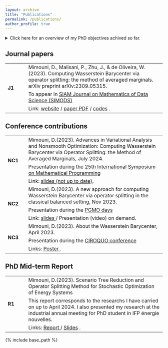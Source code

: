 ```yaml
---
layout: archive
title: "Publications"
permalink: /publications/
author_profile: true
---
```


<!-- You can also find my articles on <a href="https://scholar.google.com/citations?user=WUwMZtIAAAAJ&hl=fr">my Google Scholar profile</a>. -->

<details>
<summary>Click here for an overview of my PhD objectives achived so far.</summary>
<hr style="height: 3px; background-color: black;">

Managing uncertainties in multistage stochastic optimization poses a substantial challenge, necessitating a  a complex trade-off between, on the one hand, the representation of the uncertainties (i.e. the number of scenarios) and, on the other hand, the computational tractability. Scenario reduction methods, pioneered in 2003 by Dupavcova et al., offer a promising outlooks for achieving a satisfactory trade-off. However, the choice of distance metric for reducing scenario trees significantly influences solution quality. While clustering techniques have been prevalent, recent research has turned to Wasserstein-based methods to minimize transport distance between probabilty measures. <br><br>

My work presents a comprehensive investigation of the use of Wasserstein distance for scenario tree reduction in the context of multistage stochastic optimization. The Wasserstein barycenter (WB) serves as a tool for summarizing sets of probabilities, it appears in a number of disciplines, including applied probability, clustering and image processing. Numerically efficient methods to computing the WB rely on entropic regularization functions, resulting in approximate solutions due to limitations in solver capabilities. In contrast, this research introduces an exact approach based on the Douglas-Rachford splitting method directly applied to the WB linear optimization problem. The proposed solving algorithm achieves a trade-off between the numerical efficiency of regularization-based methods and the precision of exact LP solvers.<br><br>

 Kovacevic and Pichler develop a reduction algorithm based on nested Wasserstein distance. This algorithm consists of computing a significant amount of Wasserstein barycenters. The second contribution of this work is to implement dedicated WB computation algorithms, including the Iterative Bregmann Projection method (IBP), Sinkhorn distance, and the newly introduced Method of Averaged Marginals (MAM) in the algorithm proposed in their work, Kovacevic and Pichler, to accelerate its performances.<br><br>

By proposing efficient algorithms for computing Wasserstein barycenters and reducing scenario trees, we address critical challenges in managing uncertainties in multistage stochastic optimization. Looking ahead, future research directions include further exploration of the interplay between optimization algorithms and stochastic processes to refine scenario tree reduction methodologies and enhance the applicability of Wasserstein-based methods in complex optimization problems. 

<hr style="height: 3px; background-color: black;">
</details>

## Journal papers

<table>
  <tr>
    <td rowspan="3" style="width: 50px;"><b>J1</b></td>
    <td>Mimouni, D., Malisani, P., Zhu, J., & de Oliveira, W. (2023). Computing Wasserstein Barycenter via operator splitting: the method of averaged marginals. arXiv preprint arXiv:2309.05315. </td>
  </tr>
  <tr>
    <td>To appear in <a href="https://www.siam.org/publications/journals/siam-journal-on-mathematics-of-data-science-simods">SIAM Journal on Mathematics of Data Science (SIMODS)</a> </td>
  </tr>
  <tr>
    <td>Link: <a href="https://www.researchgate.net/publication/373838665_Computing_Wasserstein_Barycenter_via_operator_splitting_the_method_of_averaged_marginals">website</a> / <a href="/files/Computing_Wasserstein_Barycenters_via_operator_splitting.pdf">paper PDF</a> / <a href="https://ifpen-gitlab.appcollaboratif.fr/detocs/mam_wb">codes</a> .</td>
  </tr>
</table>


## Conference contributions

<table>
  <tr>
    <td rowspan="3" style="width: 50px;"><b>NC1</b></td>
    <td>Mimouni, D.(2023). Advances in Variational Analysis and Nonsmooth Optimization: Computing Wasserstein Barycenter via Operator Splitting: the Method of Averaged Marginals, July 2024.</td>
  </tr>
  <tr>
    <td>Presentation during the <a href="https://ismp2024.gerad.ca/">25th International Symposium on Mathematical Programming</a> </td>
  </tr>
  <tr>
    <td>Link: <a href="/files/ISMP.pdf">slides (not up to date)</a>.</td>
  </tr>

  <tr>
    <td rowspan="3" style="width: 50px;"><b>NC2</b></td>
    <td>Mimouni, D.(2023). A new approach for computing Wasserstein Barycenter via operator splitting in the classical balanced setting, Nov 2023.</td>
  </tr>
  <tr>
    <td>Presentation during the <a href="https://smf.emath.fr/evenements-smf/pgmo-days-2023">PGMO days</a> </td>
  </tr>
  <tr>
    <td>Link: <a href="/files/PGMOdays.pdf"> slides </a> /  Presentation (video) on demand.</td>
  </tr>

  <tr>
    <td rowspan="3" style="width: 50px;"><b>NC3</b></td>
    <td>Mimouni, D.(2023). About the Wasserstein Barycenter, April 2023.</td>
  </tr>
  <tr>
    <td>Presentation during the <a href="https://smf.emath.fr/evenements-smf/pgmo-days-2023">CIROQUO conference</a> </td>
  </tr>
  <tr>
    <td>Links: <a href="/files/CIROQUO_Wasserstein.pdf"> Poster </a>.</td>
  </tr>
</table>

## PhD Mid-term Report
<table>
  <tr>
    <td rowspan="3" style="width: 50px;"><b>R1</b></td>
    <td>Mimouni, D.(2023). Scenario Tree Reduction and Operator Splitting Method for Stochastic Optimization of Energy Systems</td>
  </tr>
  <tr>
    <td>This report corresponds to the researchs I have carried on up to April 2024. I also presented my research at the industrial annual meeting for PhD student in IFP énergie nouvelles. </td>
  </tr>
  <tr>
    <td>Links: <a href="/files/MIMOUNI_Daniel_R11.pdf">Report </a> / <a href="/files/mid-phd_Mimouni_Daniel_R11.pdf">Slides</a> .</td>
  </tr>
</table>

<!-- ## Journal papers

<table>
  <tr>
    <td rowspan="3" style="width: 50px;"><b>J1</b></td>
    <td>S. W. Combettes, P. Boniol, A. Mazarguil, D. Wang, D. Vaquero-Ramos, M. Chauveau, L. Oudre, N. Vayatis, P.-P. Vidal, A. Roren, and M.-M. Lefèvre-Colau. "Arm-CODA: A Data Set of Upper-limb Human Movement During Routine Examination." <i>Image Processing On Line (IPOL)</i>, 14:1-13, 2024.</td>
  </tr>
  <tr>
    <td>Data set name: Arm-CODA.</td>
  </tr>
  <tr>
    <td>Links: <a href="https://www.ipol.im/pub/art/2024/494/">website</a> / <a href="https://www.ipol.im/pub/art/2024/494/article.pdf">paper PDF</a> / <a href="https://ipolcore.ipol.im/demo/clientApp/demo.html?id=494">demo</a>.</td>
  </tr>
</table>


## International conference papers

<table>
  <tr>
    <td rowspan="3" style="width: 50px;"><b>IC3</b></td>
    <td>S. W. Combettes, C. Truong, and L. Oudre. "Symbolic representation for time series." To appear in <i>Proceedings of the European Signal Processing Conference (EUSIPCO)</i>, Lyon, France, 2024.</td>
  </tr>
  <tr>
    <td>Method name: ASTRIDE.</td>
  </tr>
  <tr>
    <td>Links: <a href="http://www.laurentoudre.fr/publis/EUSIPCO2024symb.pdf">paper PDF</a> / <a href="https://eusipcolyon.sciencesconf.org/">EUSIPCO 2024</a>.</td>
  </tr>

  <tr>
    <td rowspan="3" style="width: 50px;"><b>IC2</b></td>
    <td>S. W. Combettes, P. Boniol, C. Truong, and L. Oudre. "d_{symb} playground: an interactive tool to explore large multivariate time series datasets." In <i>Proceedings of the International Conference on Data Engineering (ICDE)</i>, Utrecht, Netherlands, 2024.</td>
  </tr>
  <tr>
    <td>Method name: $d_{symb}$ playground.</td>
  </tr>
  <tr>
    <td>Links: <a href="https://icde2024.github.io/demos.html">website</a> / <a href="http://www.laurentoudre.fr/publis/dsymb_demo.pdf">paper PDF</a> / <a href="/files/2024_05_15_dsymb_playground_poster.pdf">poster PDF</a> / <a href="https://github.com/boniolp/dsymb-playground">GitHub</a> / <a href="https://dsymb-playground.streamlit.app/">Streamlit app</a> / <a href="https://youtu.be/4verma-Aqo8">4 min YouTube video</a> / <a href="https://icde2024.github.io/">ICDE 2024</a>.</td>
  </tr>

  <tr>
    <td rowspan="3" style="width: 50px;"><b>IC1</b></td>
    <td>S. W. Combettes, C. Truong, and L. Oudre. "An Interpretable Distance Measure for Multivariate Non-Stationary Physiological Signals." In <i>Proceedings of the International Conference on Data Mining Workshops (ICDMW)</i>, Shanghai, China, 2023.</td>
  </tr>
  <tr>
    <td>Method name: $d_{symb}$.</td>
  </tr>
  <tr>
    <td>Links: <a href="https://ieeexplore.ieee.org/abstract/document/10411636">website</a> / <a href="http://www.laurentoudre.fr/publis/ICDM2023.pdf">paper PDF</a> / <a href="/files/2023_12_01_dsymb_icdm_slides.pdf">slides PDF</a> / <a href="/files/2023_12_01_dsymb_icdm_poster.pdf">poster PDF</a> / <a href="https://github.com/sylvaincom/d-symb">GitHub</a> / <a href="https://www.cloud-conf.net/icdm2023/index.html">ICDM 2023</a> / <a href="https://ai4ts.github.io/icdm2023">AI4TS workshop</a>.</td>
  </tr>
</table>

## Preprints

<table>
  <tr>
    <td rowspan="3" style="width: 50px;"><b>PR1</b></td>
    <td>S. W. Combettes, C. Truong, and L. Oudre. "ASTRIDE: Adaptive Symbolization for Time Series Databases." <i>arXiv</i>, abs/2302.04097, 2023.</td>
  </tr>
  <tr>
    <td>Method name: ASTRIDE.</td>
  </tr>
  <tr>
    <td>Links: <a href="https://arxiv.org/abs/2302.04097">website</a> / <a href="https://arxiv.org/pdf/2302.04097.pdf">paper PDF</a> / <a href="https://github.com/sylvaincom/astride">GitHub</a>.</td>
  </tr>
</table> -->

<!-- <table>
  <tr>
    <th>Year</th>
    <th>Authors</th>
    <th>Title</th>
    <th>Conference / journal</th>
    <th>Status</th>
  </tr>
  <tr>
    <td>2024</td>
    <td>S. W. Combettes, P. Boniol, C. Truong, and L. Oudre</td>
    <td>$d_{symb}$ playground: an interactive tool to explore large multivariate time series datasets</td>
    <td>Proceedings of the International Conference on Data Engineering (ICDE)</td>
    <td>accepted</td>
  </tr>
  <tr>
    <td>2024</td>
    <td>S. W. Combettes, C. Truong, and L. Oudre</td>
    <td>Arm-CODA: A Dataset of Upper-limb Human Movement during Routine Examination</td>
    <td>Image Processing On Line</td>
    <td>published</td>
  </tr>
  <tr>
    <td>2023</td>
    <td>S. W. Combettes, C. Truong, and L. Oudre</td>
    <td>An Interpretable Distance Measure for Multivariate Non-Stationary Physiological Signals</td>
    <td>Proceedings of the Proceedings of the International Conference on Data Mining Workshops (ICDMW)</td>
    <td>published</td>
  </tr>
  <tr>
    <td>2023</td>
    <td>S. W. Combettes, C. Truong, and L. Oudre</td>
    <td>ASTRIDE: Adaptive Symbolization for Time Series Databases </td>
    <td>arXiv</td>
    <td>preprint</td>
  </tr>
</table> -->


{% include base_path %}

<!-- {% for post in site.publications reversed %}
  {% include archive-single.html %}
{% endfor %} -->
